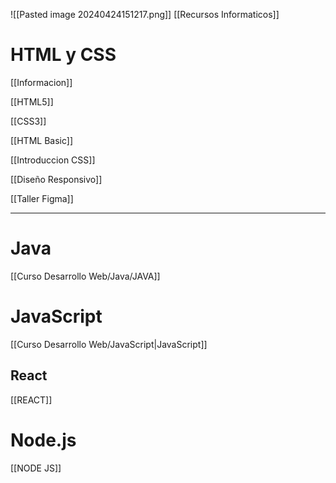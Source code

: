 ![[Pasted image 20240424151217.png]]
[[Recursos Informaticos]]

# HTML y CSS

[[Informacion]]

[[HTML5]]

[[CSS3]]


[[HTML Basic]]

[[Introduccion CSS]]


[[Diseño Responsivo]]


[[Taller Figma]]

---
# Java
[[Curso Desarrollo Web/Java/JAVA]]
# JavaScript
[[Curso Desarrollo Web/JavaScript|JavaScript]]

## React
[[REACT]]

# Node.js
[[NODE JS]]